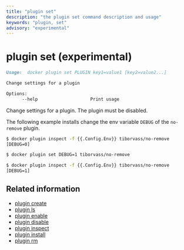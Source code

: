 ```yaml
---
title: "plugin set"
description: "the plugin set command description and usage"
keywords: "plugin, set"
advisory: "experimental"
---
```


<!-- This file is maintained within the docker/docker Github
     repository at https://github.com/docker/docker/. Make all
     pull requests against that repo. If you see this file in
     another repository, consider it read-only there, as it will
     periodically be overwritten by the definitive file. Pull
     requests which include edits to this file in other repositories
     will be rejected.
-->

# plugin set (experimental)

```markdown
Usage:  docker plugin set PLUGIN key1=value1 [key2=value2...]

Change settings for a plugin

Options:
      --help                    Print usage
```

Change settings for a plugin. The plugin must be disabled.


The following example installs change the env variable `DEBUG` of the
`no-remove` plugin.

```bash
$ docker plugin inspect -f {{.Config.Env}} tiborvass/no-remove
[DEBUG=0]

$ docker plugin set DEBUG=1 tiborvass/no-remove

$ docker plugin inspect -f {{.Config.Env}} tiborvass/no-remove
[DEBUG=1]
```

## Related information

* [plugin create](plugin_create.md)
* [plugin ls](plugin_ls.md)
* [plugin enable](plugin_enable.md)
* [plugin disable](plugin_disable.md)
* [plugin inspect](plugin_inspect.md)
* [plugin install](plugin_install.md)
* [plugin rm](plugin_rm.md)
